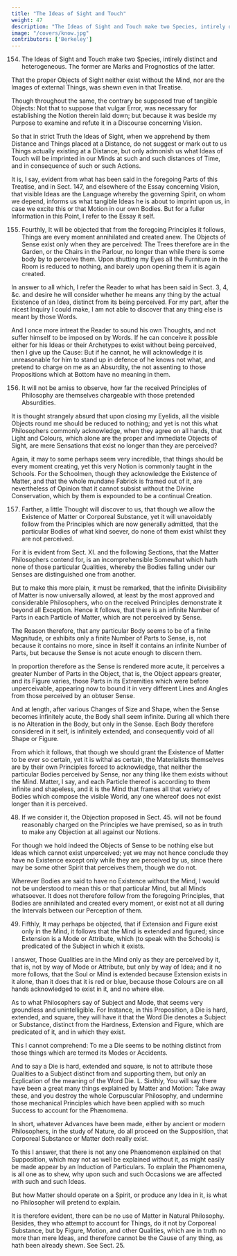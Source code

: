 ```yaml
---
title: "The Ideas of Sight and Touch"
weight: 47
description: "The Ideas of Sight and Touch make two Species, intirely distinct and heterogeneous"
image: "/covers/know.jpg"
contributors: ['Berkeley']
---
```





154. The Ideas of Sight and Touch make two Species, intirely distinct and heterogeneous. The former are Marks and Prognostics of the latter. 

That the proper Objects of Sight neither exist without the Mind, nor are the Images of external Things, was shewn even in that Treatise.

Though throughout the same, the contrary be supposed true of tangible Objects: Not that to suppose that vulgar Error, was necessary for establishing the Notion therein laid down; but because it was beside my Purpose to examine and refute it in a Discourse concerning Vision. 

So that in strict Truth the Ideas of Sight, when we apprehend by them Distance and Things placed at a Distance, do not suggest or mark out to us Things actually existing at a Distance, but only admonish us what Ideas of Touch will be imprinted in our Minds at such and such distances of Time, and in consequence of such or such Actions. 

It is, I say, evident from what has been said in the foregoing Parts of this Treatise, and in Sect. 147, and elsewhere of the Essay concerning Vision, that visible Ideas are the Language whereby the governing Spirit, on whom we depend, informs us what tangible Ideas he is about to imprint upon us, in case we excite this or that Motion in our own Bodies. But for a fuller Information in this Point, I refer to the Essay it self.


155. Fourthly, It will be objected that from the foregoing Principles it follows, Things are every moment annihilated and created anew. The Objects of Sense exist only when they are perceived: The Trees therefore are in the Garden, or the Chairs in the Parlour, no longer than while there is some body by to perceive them. Upon shutting my Eyes all the Furniture in the Room is reduced to nothing, and barely upon opening them it is again created. 

In answer to all which, I refer the Reader to what has been said in Sect. 3, 4, &c. and desire he will consider whether he means any thing by the actual Existence of an Idea, distinct from its being perceived. For my part, after the nicest Inquiry I could make, I am not able to discover that any thing else is meant by those Words. 

And I once more intreat the Reader to sound his own Thoughts, and not suffer himself to be imposed on by Words. If he can conceive it possible either for his Ideas or their Archetypes to exist without being perceived, then I give up the Cause: But if he cannot, he will acknowledge it is unreasonable for him to stand up in defence of he knows not what, and pretend to charge on me as an Absurdity, the not assenting to those Propositions which at Bottom have no meaning in them.


156. It will not be amiss to observe, how far the received Principles of Philosophy are themselves chargeable with those pretended Absurdities. 

It is thought strangely absurd that upon closing my Eyelids, all the visible Objects round me should be reduced to nothing; and yet is not this what Philosophers commonly acknowledge, when they agree on all hands, that Light and Colours, which alone are the proper and immediate Objects of Sight, are mere Sensations that exist no longer than they are perceived? 

Again, it may to some perhaps seem very incredible, that things should be every moment creating, yet this very Notion is commonly taught in the Schools. For the Schoolmen, though they acknowledge the Existence of Matter, and that the whole mundane Fabrick is framed out of it, are nevertheless of Opinion that it cannot subsist without the Divine Conservation, which by them is expounded to be a continual Creation.


157. Farther, a little Thought will discover to us, that though we allow the Existence of Matter or Corporeal Substance, yet it will unavoidably follow from the Principles which are now generally admitted, that the particular Bodies of what kind soever, do none of them exist whilst they are not perceived. 

For it is evident from Sect. XI. and the following Sections, that the Matter Philosophers contend for, is an incomprehensible Somewhat which hath none of those particular Qualities, whereby the Bodies falling under our Senses are distinguished one from another. 

But to make this more plain, it must be remarked, that the infinite Divisibility of Matter is now universally allowed, at least by the most approved and considerable Philosophers, who on the received Principles demonstrate it beyond all Exception. Hence it follows, that there is an infinite Number of Parts in each Particle of Matter, which are not perceived by Sense.

The Reason therefore, that any particular Body seems to be of a finite Magnitude, or exhibits only a finite Number of Parts to Sense, is, not because it contains no more, since in itself it contains an infinite Number of Parts, but because the Sense is not acute enough to discern them. 

In proportion therefore as the Sense is rendered more acute, it perceives a greater Number of Parts in the Object, that is, the Object appears greater, and its Figure varies, those Parts in its Extremities which were before unperceivable, appearing now to bound it in very different Lines and Angles from those perceived by an obtuser Sense.

And at length, after various Changes of Size and Shape, when the Sense becomes infinitely acute, the Body shall seem infinite. During all which there is no Alteration in the Body, but only in the Sense. Each Body therefore considered in it self, is infinitely extended, and consequently void of all Shape or Figure. 

From which it follows, that though we should grant the Existence of Matter to be ever so certain, yet it is withal as certain, the Materialists themselves are by their own Principles forced to acknowledge, that neither the particular Bodies perceived by Sense, nor any thing like them exists without the Mind. Matter, I say, and each Particle thereof is according to them infinite and shapeless, and it is the Mind that frames all that variety of Bodies which compose the visible World, any one whereof does not exist longer than it is perceived.


48. If we consider it, the Objection proposed in Sect. 45. will not be found reasonably charged on the Principles we have premised, so as in truth to make any Objection at all against our Notions.

For though we hold indeed the Objects of Sense to be nothing else but Ideas which cannot exist unperceived; yet we may not hence conclude they have no Existence except only while they are perceived by us, since there may be some other Spirit that perceives them, though we do not. 

Wherever Bodies are said to have no Existence without the Mind, I would not be understood to mean this or that particular Mind, but all Minds whatsoever. It does not therefore follow from the foregoing Principles, that Bodies are annihilated and created every moment, or exist not at all during the Intervals between our Perception of them.


49. Fifthly, It may perhaps be objected, that if Extension and Figure exist only in the Mind, it follows that the Mind is extended and figured; since Extension is a Mode or Attribute, which (to speak with the Schools) is predicated of the Subject in which it exists. 

I answer, Those Qualities are in the Mind only as they are perceived by it, that is, not by way of Mode or Attribute, but only by way of Idea; and it no more follows, that the Soul or Mind is extended because Extension exists in it alone, than it does that it is red or blue, because those Colours are on all hands acknowledged to exist in it, and no where else.

As to what Philosophers say of Subject and Mode, that seems very groundless and unintelligible. For Instance, in this Proposition, a Die is hard, extended, and square, they will have it that the Word Die denotes a Subject or Substance, distinct from the Hardness, Extension and Figure, which are predicated of it, and in which they exist.

This I cannot comprehend: To me a Die seems to be nothing distinct from those things which are termed its Modes or Accidents.

And to say a Die is hard, extended and square, is not to attribute those Qualities to a Subject distinct from and supporting them, but only an Explication of the meaning of the Word Die. L. Sixthly, You will say there have been a great many things explained by Matter and Motion: Take away these, and you destroy the whole Corpuscular Philosophy, and undermine those mechanical Principles which have been applied with so much Success to account for the Phænomena.

In short, whatever Advances have been made, either by ancient or modern Philosophers, in the study of Nature, do all proceed on the Supposition, that Corporeal Substance or Matter doth really exist.

To this I answer, that there is not any one Phænomenon explained on that Supposition, which may not as well be explained without it, as might easily be made appear by an Induction of Particulars. To explain the Phænomena, is all one as to shew, why upon such and such Occasions we are affected with such and such Ideas.

But how Matter should operate on a Spirit, or produce any Idea in it, is what no Philosopher will pretend to explain.

It is therefore evident, there can be no use of Matter in Natural Philosophy. Besides, they who attempt to account for Things, do it not by Corporeal Substance, but by Figure, Motion, and other Qualities, which are in truth no more than mere Ideas, and therefore cannot be the Cause of any thing, as hath been already shewn. See Sect. 25.
